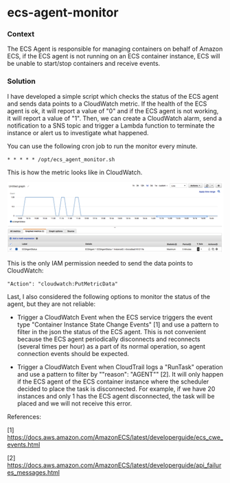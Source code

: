 # ecs-agent-monitor

### Context

The ECS Agent is responsible for managing containers on behalf of Amazon ECS, if the ECS agent is not running on an ECS container instance, ECS will be unable to start/stop containers and receive events.

### Solution

I have developed a simple script which checks the status of the ECS agent and sends data points to a CloudWatch metric. If the health of the ECS agent is ok, it will report a value of "0" and if the ECS agent is not working, it will report a value of "1". Then, we can create a CloudWatch alarm, send a notification to a SNS topic and trigger a Lambda function to terminate the instance or alert us to investigate what happened.

You can use the following cron job to run the monitor every minute.

```
* * * * * /opt/ecs_agent_monitor.sh
```

This is how the metric looks like in CloudWatch.

![CW Metric](/images/cw_metric.png)

This is the only IAM permission needed to send the data points to CloudWatch:

```
"Action": "cloudwatch:PutMetricData"
```

Last, I also considered the following options to monitor the status of the agent, but they are not reliable:

- Trigger a CloudWatch Event when the ECS service triggers the event type "Container Instance State Change Events" [1] and use a pattern to filter in the json the status of the ECS agent. This is not convenient because the ECS agent periodically disconnects and reconnects (several times per hour) as a part of its normal operation, so agent connection events should be expected.

- Trigger a CloudWatch Event when CloudTrail logs a "RunTask" operation and use a pattern to filter by ""reason": "AGENT"" [2]. It will only happen if the ECS agent of the ECS container instance where the scheduler decided to place the task is disconnected. For example, if we have 20 instances and only 1 has the ECS agent disconnected, the task will be placed and we will not receive this error.

References:

[1] https://docs.aws.amazon.com/AmazonECS/latest/developerguide/ecs_cwe_events.html

[2] https://docs.aws.amazon.com/AmazonECS/latest/developerguide/api_failures_messages.html

